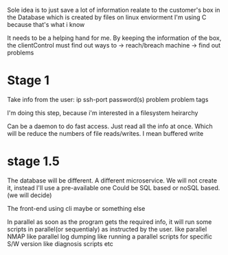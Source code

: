 Sole idea is to just save a lot of information realate to the customer's box in the Database which  is created by files on linux enviorment
I'm using C because that's what i know 

It needs to be a helping hand for me. By keeping the information of the box, the clientControl must find out ways to
-> reach/breach machine 
-> find out problems 

Stage 1
=======

Take info from the user:
ip
ssh-port
password(s)
problem
problem tags 




I'm doing this step, because i'm interested in a filesystem heirarchy 




Can be a daemon to do fast access.
Just read all the info at once. Which will be reduce the 
numbers of file reads/writes.
I mean buffered write


stage 1.5
==========
The database will be different. A different microservice.
We will not create it, instead I'll use a pre-available one 
Could be SQL based or noSQL based.(we will decide)

The front-end using cli maybe or something else



In parallel as soon as the program gets the required info,
it will run some scripts in parallel(or sequentialy) as
instructed by the user.
like parallel NMAP
like parallel log dumping
like running a parallel scripts for specific  S/W version
like diagnosis scripts
etc





